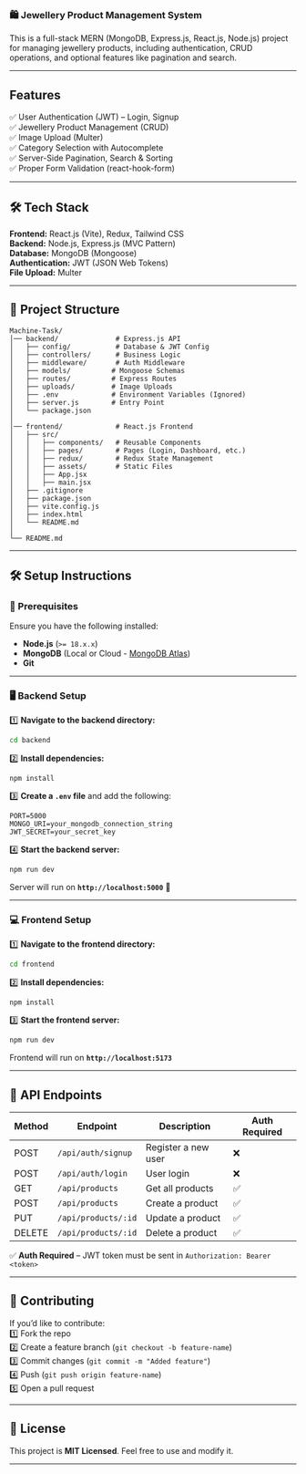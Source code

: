 ### **🛍️ Jewellery Product Management System**  

This is a full-stack MERN (MongoDB, Express.js, React.js, Node.js) project for managing jewellery products, including authentication, CRUD operations, and optional features like pagination and search.

---

## **Features**  

✅ User Authentication (JWT) – Login, Signup  
✅ Jewellery Product Management (CRUD)  
✅ Image Upload (Multer)  
✅ Category Selection with Autocomplete  
✅ Server-Side Pagination, Search & Sorting  
✅ Proper Form Validation (react-hook-form)   

---

## **🛠️ Tech Stack**  

**Frontend:** React.js (Vite), Redux, Tailwind CSS  
**Backend:** Node.js, Express.js (MVC Pattern)  
**Database:** MongoDB (Mongoose)  
**Authentication:** JWT (JSON Web Tokens)  
**File Upload:** Multer  

---

## **📂 Project Structure**  

```
Machine-Task/
│── backend/              # Express.js API
│   ├── config/           # Database & JWT Config
│   ├── controllers/      # Business Logic
│   ├── middleware/       # Auth Middleware
│   ├── models/          # Mongoose Schemas
│   ├── routes/          # Express Routes
│   ├── uploads/         # Image Uploads
│   ├── .env             # Environment Variables (Ignored)
│   ├── server.js        # Entry Point
│   └── package.json
│
│── frontend/             # React.js Frontend
│   ├── src/
│   │   ├── components/   # Reusable Components
│   │   ├── pages/        # Pages (Login, Dashboard, etc.)
│   │   ├── redux/        # Redux State Management
│   │   ├── assets/       # Static Files
│   │   ├── App.jsx
│   │   ├── main.jsx
│   ├── .gitignore
│   ├── package.json
│   ├── vite.config.js
│   ├── index.html
│   └── README.md
│
└── README.md
```

---

## **🛠️ Setup Instructions**  

### **📌 Prerequisites**  
Ensure you have the following installed:  
- **Node.js** (`>= 18.x.x`)  
- **MongoDB** (Local or Cloud - [MongoDB Atlas](https://www.mongodb.com/cloud/atlas))  
- **Git**  

---

### **🖥️ Backend Setup**  

1️⃣ **Navigate to the backend directory:**  
```sh
cd backend
```

2️⃣ **Install dependencies:**  
```sh
npm install
```

3️⃣ **Create a `.env` file** and add the following:  
```
PORT=5000
MONGO_URI=your_mongodb_connection_string
JWT_SECRET=your_secret_key
```

4️⃣ **Start the backend server:**  
```sh
npm run dev
```
Server will run on **`http://localhost:5000`** 🚀  

---

### **💻 Frontend Setup**  

1️⃣ **Navigate to the frontend directory:**  
```sh
cd frontend
```

2️⃣ **Install dependencies:**  
```sh
npm install
```

3️⃣ **Start the frontend server:**  
```sh
npm run dev
```
Frontend will run on **`http://localhost:5173`**  

---

## **📌 API Endpoints**  

| Method | Endpoint            | Description           | Auth Required |
|--------|---------------------|-----------------------|--------------|
| POST   | `/api/auth/signup`  | Register a new user  | ❌           |
| POST   | `/api/auth/login`   | User login           | ❌           |
| GET    | `/api/products`     | Get all products     | ✅           |
| POST   | `/api/products`     | Create a product     | ✅           |
| PUT    | `/api/products/:id` | Update a product     | ✅           |
| DELETE | `/api/products/:id` | Delete a product     | ✅           |

✅ **Auth Required** – JWT token must be sent in `Authorization: Bearer <token>`  

---

## **🤝 Contributing**  
If you’d like to contribute:  
1️⃣ Fork the repo  
2️⃣ Create a feature branch (`git checkout -b feature-name`)  
3️⃣ Commit changes (`git commit -m "Added feature"`)  
4️⃣ Push (`git push origin feature-name`)  
5️⃣ Open a pull request  

---

## **📃 License**  
This project is **MIT Licensed**. Feel free to use and modify it.  

---

